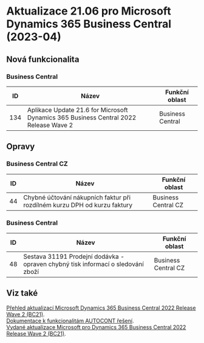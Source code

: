 # Aktualizace 21.06 pro Microsoft Dynamics 365 Business Central (2023-04)
## Nová funkcionalita
### Business Central

| ID | Název | Funkční oblast|
| --------- | --------- | --------- |
|134|Aplikace Update 21.6 for Microsoft Dynamics 365 Business Central 2022 Release Wave 2|Business Central|

## Opravy
### Business Central CZ

| ID | Název | Funkční oblast|
| --------- | --------- | --------- |
|44|Chybné účtování nákupních faktur při rozdílném kurzu DPH od kurzu faktury|Business Central CZ|

### Business Central

| ID | Název | Funkční oblast|
| --------- | --------- | --------- |
|48|Sestava 31191 Prodejní dodávka - opraven chybný tisk informací o sledování zboží|Business Central CZ|

## Viz také

[Přehled aktualizací Microsoft Dynamics 365 Business Central 2022 Release Wave 2 (BC21)](Updates-bc21.md).  
[Dokumentace k funkcionalitám AUTOCONT řešení](https://muj.autocont.cz/docs/cs-cz/dynamics365/business-central/AC-Solutions/ac-solutions.html).  
[Vydané aktualizace Microsoft pro Dynamics 365 Business Central 2022 Release Wave 2 (BC21)](https://support.microsoft.com/en-us/topic/released-updates-for-microsoft-dynamics-365-business-central-2022-release-wave-2-8efa5bbb-3cd5-4445-ba3a-0752694bf46f).  
